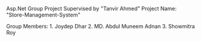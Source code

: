 Asp.Net Group Project Supervised by "Tanvir Ahmed" Project Name: "Store-Management-System"

Group Members: 1. Joydep Dhar 2. MD. Abdul Muneem Adnan 3. Showmitra Roy 		

